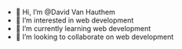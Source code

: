- 👋 Hi, I’m @David Van Hauthem
- 👀 I’m interested in web development
- 🌱 I’m currently learning web development
- 💞️ I’m looking to collaborate on web development

<!---
DavidVanHauthem/DavidVanHauthem is a ✨ special ✨ repository because its `README.md` (this file) appears on your GitHub profile.
You can click the Preview link to take a look at your changes.
--->
